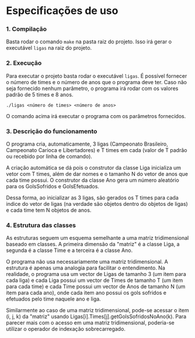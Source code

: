 # Especificações de uso

### 1. Compilação
Basta rodar o comando `make` na pasta raiz do projeto. Isso irá gerar o executável `ligas` na raiz do projeto.

### 2. Execução
Para executar o projeto basta rodar o executável `ligas`. É possível fornecer o número de times e o número de anos que o programa deve ter. Caso não seja fornecido nenhum parâmetro, o programa irá rodar com os valores padrão de 5 times e 8 anos.

```
./ligas <número de times> <número de anos>
```
O comando acima irá executar o programa com os parâmetros fornecidos.

### 3. Descrição do funcionamento

O programa cria, automaticamente, 3 ligas (Campeonato Brasileiro, Campeonato Carioca e Libertadores) e T times em cada (valor de T padrão ou recebido por linha de comando). 

A criação automática se dá pois o construtor da classe Liga inicializa um vetor com T times, além de dar nomes e o tamanho N do vetor de anos que cada time possui. O construtor da classe Ano gera um número aleatório para os GolsSofridos e GolsEfetuados.

Dessa forma, ao inicializar as 3 ligas, são gerados os T times para cada indice do vetor de ligas (na verdade são objetos dentro do objetos de ligas) e cada time tem N objetos de anos.



### 4. Estrutura das classes

As estruturas seguem um esquema semelhante a uma matriz tridimensional baseado em classes. A primeira dimensão da "matriz" é a classe Liga, a segunda é a classe Time e a terceira é a classe Ano. 

O programa não usa necessariamente uma matriz tridimensional. A estrutura é apenas uma analogia para facilitar o entendimento. Na realidade, o programa usa um vector de Ligas de tamanho 3 (um item para cada liga) e cada Liga possui um vector de Times de tamanho T (um item para cada time) e cada Time possui um vector de Anos de tamanho N (um item para cada ano), onde cada item ano possui os gols sofridos e efetuados pelo time naquele ano e liga.

Similarmente ao caso de uma matriz tridimensional, pode-se acessar o item (i, j, k) da "matriz" usando Ligas[i].Times[j].getGolsSofridosNoAno(k). Para parecer mais com o acesso em uma matriz tridimensional, poderia-se utilizar o operador de indexação sobrecarregado.

